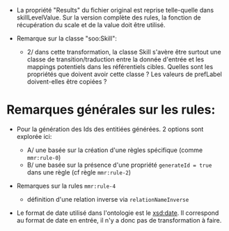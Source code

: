
* La propriété "Results" du fichier original est reprise telle-quelle dans skillLevelValue. Sur la version complète des rules, la fonction de récupération du scale et de la value doit être utilisé.  

* Remarque sur la classe "soo:Skill": 
  - 2/ dans cette transformation, la classe Skill s'avère être surtout une classe de transition/traduction entre la donnée d'entrée et les mappings potentiels dans les référentiels cibles. Quelles sont les propriétés que doivent avoir cette classe ? Les valeurs de prefLabel doivent-elles être copiées ? 


# Remarques générales sur les rules: 

* Pour la génération des Ids des entitiées générées. 2 options sont explorée ici: 
  - A/ une basée sur la création d'une règles spécifique (comme `mmr:rule-0`)
  - B/ une basée sur la présence d'une propriété `generateId = true` dans une règle (cf règle `mmr:rule-2`)

* Remarques sur la rules `mmr:rule-4`
  * définition d'une relation inverse via `relationNameInverse`

* Le format de date utilisé dans l'ontologie est le [xsd:date](https://tutorialreference.com/xml/xsd/datatypes/xsd-datatype-date). Il correspond au format de date en entrée, il n'y a donc pas de transformation à faire.
